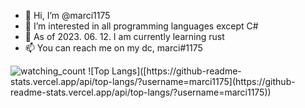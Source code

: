 - 👋 Hi, I’m @marci1175
- 👀 I’m interested in all programming languages except C#
- 🌱 As of 2023. 06. 12. I am currently learning rust
- 📫 You can reach me on my dc, marci#1175
<img src="https://komarev.com/ghpvc/?username=marci1175&color=blue" alt="watching_count" />
![Top Langs]([https://github-readme-stats.vercel.app/api/top-langs/?username=marci1175](https://github-readme-stats.vercel.app/api/top-langs/?username=marci1175))

<!---
marci1175/marci1175 is a ✨ special ✨ repository because its `README.md` (this file) appears on your GitHub profile.
You can click the Preview link to take a look at your changes.
--->
